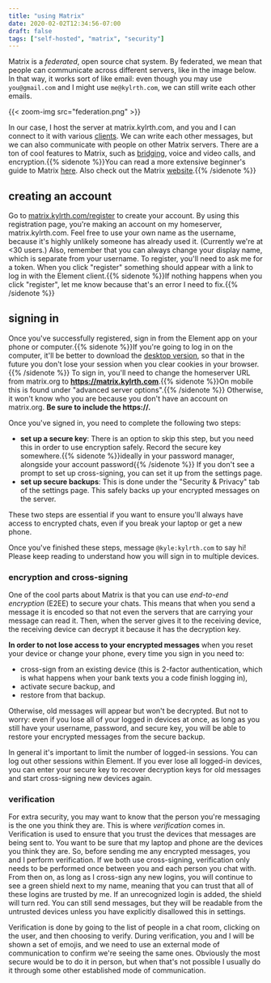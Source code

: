 ```yaml
---
title: "using Matrix"
date: 2020-02-02T12:34:56-07:00
draft: false
tags: ["self-hosted", "matrix", "security"]
---
```


Matrix is a *federated*, open source chat system. By federated, we mean that people can communicate across different servers, like in the image below. In that way, it works sort of like email: even though you may use `you@gmail.com` and I might use `me@kylrth.com`, we can still write each other emails.

{{< zoom-img src="federation.png" >}}

In our case, I host the server at matrix.kylrth.com, and you and I can connect to it with various [clients](https://matrix.org/clients-matrix/). We can write each other messages, but we can also communicate with people on other Matrix servers. There are a ton of cool features to Matrix, such as [bridging](https://matrix.org/bridges/), voice and video calls, and encryption.{{% sidenote %}}You can read a more extensive beginner's guide to Matrix [here](https://joinmatrix.org/). Also check out the Matrix [website](https://matrix.org).{{% /sidenote %}}

## creating an account

Go to [matrix.kylrth.com/register](https://matrix.kylrth.com/register) to create your account. By using this registration page, you're making an account on my homeserver, matrix.kylrth.com. Feel free to use your own name as the username, because it's highly unlikely someone has already used it. (Currently we're at <30 users.) Also, remember that you can always change your display name, which is separate from your username. To register, you'll need to ask me for a token. When you click "register" something should appear with a link to log in with the Element client.{{% sidenote %}}If nothing happens when you click "register", let me know because that's an error I need to fix.{{% /sidenote %}}

## signing in

Once you've successfully registered, sign in from the Element app on your phone or computer.{{% sidenote %}}If you're going to log in on the computer, it'll be better to download the [desktop version](https://element.io/get-started#download), so that in the future you don't lose your session when you clear cookies in your browser.{{% /sidenote %}} To sign in, you'll need to change the homeserver URL from matrix.org to **<https://matrix.kylrth.com>**.{{% sidenote %}}On mobile this is found under "advanced server options".{{% /sidenote %}} Otherwise, it won't know who you are because you don't have an account on matrix.org. **Be sure to include the https://.**

Once you've signed in, you need to complete the following two steps:

- **set up a secure key**: There is an option to skip this step, but you need this in order to use encryption safely. Record the secure key somewhere.{{% sidenote %}}ideally in your password manager, alongside your account password{{% /sidenote %}} If you don't see a prompt to set up cross-signing, you can set it up from the settings page.
- **set up secure backups**: This is done under the "Security & Privacy" tab of the settings page. This safely backs up your encrypted messages on the server.

These two steps are essential if you want to ensure you'll always have access to encrypted chats, even if you break your laptop or get a new phone.

Once you've finished these steps, message `@kyle:kylrth.com` to say hi! Please keep reading to understand how you will sign in to multiple devices.

### encryption and cross-signing

One of the cool parts about Matrix is that you can use *end-to-end encryption* (E2EE) to secure your chats. This means that when you send a message it is encoded so that not even the servers that are carrying your message can read it. Then, when the server gives it to the receiving device, the receiving device can decrypt it because it has the decryption key.

**In order to not lose access to your encrypted messages** when you reset your device or change your phone, every time you sign in you need to:

- cross-sign from an existing device (this is 2-factor authentication, which is what happens when your bank texts you a code finish logging in),
- activate secure backup, and
- restore from that backup.

Otherwise, old messages will appear but won't be decrypted. But not to worry: even if you lose all of your logged in devices at once, as long as you still have your username, password, and secure key, you will be able to restore your encrypted messages from the secure backup.

In general it's important to limit the number of logged-in sessions. You can log out other sessions within Element. If you ever lose all logged-in devices, you can enter your secure key to recover decryption keys for old messages and start cross-signing new devices again.

### verification

For extra security, you may want to know that the person you're messaging is the one you think they are. This is where *verification* comes in. Verification is used to ensure that you trust the devices that messages are being sent to. You want to be sure that my laptop and phone are the devices you think they are. So, before sending me any encrypted messages, you and I perform verification. If we both use cross-signing, verification only needs to be performed once between you and each person you chat with. From then on, as long as I cross-sign any new logins, you will continue to see a green shield next to my name, meaning that you can trust that all of these logins are trusted by me. If an unrecognized login is added, the shield will turn red. You can still send messages, but they will be readable from the untrusted devices unless you have explicitly disallowed this in settings.

Verification is done by going to the list of people in a chat room, clicking on the user, and then choosing to verify. During verification, you and I will be shown a set of emojis, and we need to use an external mode of communication to confirm we're seeing the same ones. Obviously the most secure would be to do it in person, but when that's not possible I usually do it through some other established mode of communication.
